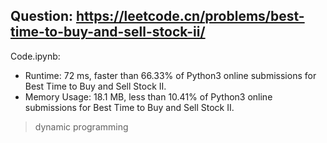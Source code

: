 ## Question: https://leetcode.cn/problems/best-time-to-buy-and-sell-stock-ii/

Code.ipynb:
* Runtime: 72 ms, faster than 66.33% of Python3 online submissions for Best Time to Buy and Sell Stock II.
* Memory Usage: 18.1 MB, less than 10.41% of Python3 online submissions for Best Time to Buy and Sell Stock II.
> dynamic programming